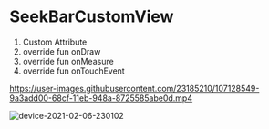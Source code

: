 # SeekBarCustomView

1. Custom Attribute
2. override fun onDraw
3. override fun onMeasure
4. override fun onTouchEvent

https://user-images.githubusercontent.com/23185210/107128549-9a3add00-68cf-11eb-948a-8725585abe0d.mp4

![device-2021-02-06-230102](https://user-images.githubusercontent.com/23185210/107128495-3adccd00-68cf-11eb-8eed-4d5e36588e9c.png)
